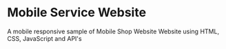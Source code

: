 # Mobile Service Website
 A mobile responsive sample of Mobile Shop Website Website using HTML, CSS, JavaScript and API's
